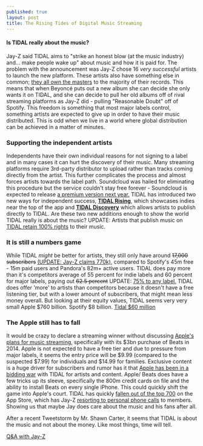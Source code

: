 ```yaml
---
published: true
layout: post
title: The Rising Tides of Digital Music Streaming
---
```

#### Is TIDAL really about the music?
Jay-Z said TIDAL aims to "strike an honest blow (at the music industry) and... make people wake up" about music and how it is paid for. The problem with the announcement was Jay-Z chose 16 _very successful_ artists to launch the new platform. These artists also have something else in common; [they all own the masters](http://www.theverge.com/2015/4/9/8366967/apple-live-nation-tidal-streaming) to the majority of their records. This means that when Beyoncé puts out a new album she can decide she only wants it on TIDAL, and she can decide to pull her old albums off of rival streaming platforms as Jay-Z did - pulling "Reasonable Doubt" off of Spotify. This freedom is something that most major labels control, something artists are expected to give up in order to have their music distributed. This is odd when we live in a world where global distribution can be achieved in a matter of minutes. 

### Supporting the independent artists
Independents have their own individual reasons for not signing to a label and in many cases it can hurt the discovery of their music. Many streaming platforms require 3rd-party distributor to upload rather than tracks coming directly from the artist. This further complicates the process and almost forces artists towards the label path. Soundcloud was hailed for eliminating this procedure but the service couldn't stay free forever - Soundcloud is expected to release [a premium version next year.](http://www.theverge.com/2014/11/4/7157201/warner-music-group-first-major-label-to-sign-with-soundcloud) TIDAL has introduced two new ways for independent success, [**TIDAL Rising**](http://listen.tidalhifi.com/rising), which showcases indies near the top of the app and [**TIDAL Discovery**](http://www.theverge.com/2015/4/22/8469083/tidal-discovery-indie-artists) which allows artists to publish directly to TIDAL. Are these two new additions enough to show the world TIDAL really is about the music? UPDATE: Artists that publish music on [TIDAL retain 100% rights](https://twitter.com/S_C_/status/592379319097393153) to their music. 

### It is still a numbers game
While TIDAL _might_ be better for artists, they still only have around ~~17,000 subscribers~~ [(UPDATE: Jay-Z claims 770k)](https://twitter.com/S_C_/status/592374128474193921), compared to Spotify's 45m free - 15m paid users and Pandora's 82m+ active users. TIDAL does pay more than it's competitors average of 55 percent for indie labels and 60 percent for major labels, paying out ~~62.5 percent~~ UPDATE: [75% to any label.](https://twitter.com/S_C_/status/592381120668430337) TIDAL does offer 'more' to artists than competitors because it doesn't have a free listening tier, but with a lower amount of subscribers, that might mean less money overall. But looking at their equity values, TIDAL seems very very small Apple $760 billion. Spotify $8 billion. [Tidal $60 million](https://twitter.com/S_C_/status/592381120668430337)

### The Apple still has to fall
It would be crazy to declare a streaming winner without discussing [Apple's plans for music streaming](https://www.billboard.com/articles/business/6538813/beats-status-update-apple), specifically with its $3bn purchase of Beats in 2014. Apple is not expected to have a free tier and due to pressure from major labels, it seems the entry price will be $9.99 (compared to the suspected $7.99) for individuals and $14.99 for families. Exclusive content is a huge driver for subscribers and rumor has it that [Apple has been in a bidding war](http://www.theverge.com/2015/4/10/8383639/apple-beats-music-taylor-swift-exclusives-tidal) with TIDAL for artists and content. Apple/ Beats does have a few tricks up its sleeve, specifically the 800m credit cards on file and the ability to install Beats on every single iPhone. This could quickly shift the game into Apple's court. TIDAL has quickly [fallen out of the top 700](http://bgr.com/2015/04/21/tidal-vs-pandora-vs-spotify/) on the App Store, which has Jay-Z [resorting to personal phone calls](http://www.businessinsider.com/jay-z-calling-tidal-users-2015-4) to members. Showing us that maybe Jay does care about the music and his fans after all.

After a recent Tweetstorm by Mr. Shawn Carter, it seems that TIDAL is about the music and not about the money. Like most things, time will tell. 

[Q&A with Jay-Z](http://www.thefader.com/2015/04/01/the-full-transcript-of-jay-zs-qa-at-the-clive-davis-institute-of-recorded-music)
